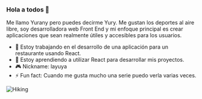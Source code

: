 ### Hola a todos 🌝

Me llamo Yurany pero puedes decirme Yury. Me gustan los deportes al aire libre, soy desarrolladora web Front End y mi enfoque principal es crear aplicaciones que sean realmente útiles y accesibles para los usuarios. 

- 🌮 Estoy trabajando en el desarrollo de una aplicación para un restaurante usando React.
- 👾 Estoy aprendiendo a utilizar React para desarrollar mis proyectos.
- 🎮 Nickname: layuya 
- ⚡ Fun fact: Cuando me gusta mucho una serie puedo verla varias veces.

![Hiking](https://user-images.githubusercontent.com/84849768/138273161-ae42929e-985f-4882-b077-5d225f94edaa.png)
